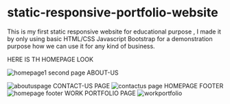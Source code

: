 # static-responsive-portfolio-website
This is my first static responsive website for educational purpose , I made it by only using basic HTML/CSS Javascript Bootstrap for a demonstration purpose how we can use it for any kind of business.

HERE IS TH HOMEPAGE LOOK

![homepage1](https://user-images.githubusercontent.com/52366547/103858039-a4559a00-50dd-11eb-8cba-031a05b4d659.jpg)
second page ABOUT-US

![aboutuspage](https://user-images.githubusercontent.com/52366547/103858239-00b8b980-50de-11eb-97dc-100e81c1dfe0.jpg)
CONTACT-US PAGE
![contactus page](https://user-images.githubusercontent.com/52366547/103858243-01e9e680-50de-11eb-8905-3ad14326535d.jpg)
HOMEPAGE FOOTER
![homepage footer](https://user-images.githubusercontent.com/52366547/103858245-02827d00-50de-11eb-81c8-84b7ca8a9db7.jpg)
WORK PORTFOLIO PAGE
![workportfolio](https://user-images.githubusercontent.com/52366547/103858247-031b1380-50de-11eb-9ca3-3aab1a01a226.jpg)

